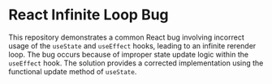 # React Infinite Loop Bug
This repository demonstrates a common React bug involving incorrect usage of the `useState` and `useEffect` hooks, leading to an infinite rerender loop.  The bug occurs because of improper state update logic within the `useEffect` hook. The solution provides a corrected implementation using the functional update method of `useState`.